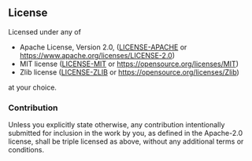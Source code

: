 ## License

Licensed under any of

* Apache License, Version 2.0, ([LICENSE-APACHE](LICENSE-APACHE) or https://www.apache.org/licenses/LICENSE-2.0)
* MIT license ([LICENSE-MIT](LICENSE-MIT) or https://opensource.org/licenses/MIT)
* Zlib license ([LICENSE-ZLIB](LICENSE-ZLIB) or https://opensource.org/licenses/Zlib)

at your choice.

### Contribution

Unless you explicitly state otherwise, any contribution intentionally
submitted for inclusion in the work by you, as defined in the Apache-2.0
license, shall be triple licensed as above, without any additional terms or
conditions.
